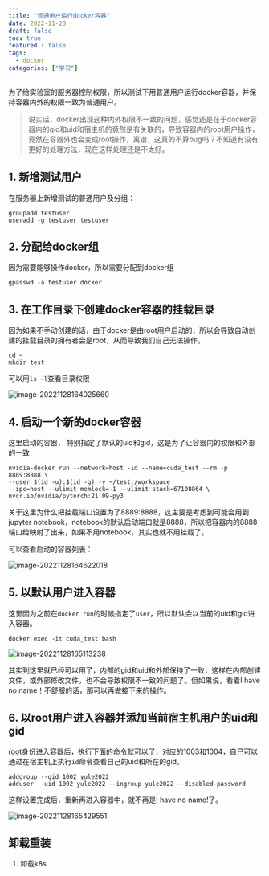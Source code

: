 ```yaml
---
title: "普通用户运行docker容器"
date: 2022-11-28
draft: false
toc: true
featured : false
tags:
  - docker
categories: ["学习"]
---
```


为了给实验室的服务器控制权限，所以测试下用普通用户运行docker容器，并保持容器内外的权限一致为普通用户。

<!--more-->

> 说实话，docker出现这种内外权限不一致的问题，感觉还是在于docker容器内的gid和uid和宿主机的竟然是有关联的，导致容器内的root用户操作，竟然在容器外也会变成root操作，离谱，这真的不算bug吗？不知道有没有更好的处理方法，现在这样处理还是不太好。

## 1. 新增测试用户

在服务器上新增测试的普通用户及分组：

```shell
groupadd testuser
useradd -g testuser testuser
```

## 2. 分配给docker组

因为需要能够操作docker，所以需要分配到docker组

```shell
gpasswd -a testuser docker
```

## 3. 在工作目录下创建docker容器的挂载目录

因为如果不手动创建的话，由于docker是由root用户启动的，所以会导致自动创建的挂载目录的拥有者会是root，从而导致我们自己无法操作。

```shell
cd ~
mkdir test
```

可以用`ls -l`查看目录权限

![image-20221128164025660](https://img.yulegend.cn/img/image-20221128164025660.png)

## 4. 启动一个新的docker容器

这里启动的容器， 特别指定了默认的uid和gid，这是为了让容器内的权限和外部的一致

```shell
nvidia-docker run --network=host -id --name=cuda_test --rm -p 8889:8888 \
--user $(id -u):$(id -g) -v ~/test:/workspace
--ipc=host --ulimit memlock=-1 --ulimit stack=67108864 \
nvcr.io/nvidia/pytorch:21.09-py3
```

关于这里为什么把挂载端口设置为了8889:8888，这主要是考虑到可能会用到jupyter notebook，notebook的默认启动端口就是8888，所以把容器内的8888端口给映射了出来，如果不用notebook，其实也就不用挂载了。

可以查看启动的容器列表：

![image-20221128164622018](https://img.yulegend.cn/img/image-20221128164622018.png)

## 5. 以默认用户进入容器

这里因为之前在`docker run`的时候指定了`user`，所以默认会以当前的uid和gid进入容器。

```shell
docker exec -it cuda_test bash
```

![image-20221128165113238](https://img.yulegend.cn/img/image-20221128165113238.png)

其实到这里就已经可以用了，内部的gid和uid和外部保持了一致，这样在内部创建文件，或外部修改文件，也不会导致权限不一致的问题了。但如果说，看着I have no name！不舒服的话，那可以再做接下来的操作。

## 6. 以root用户进入容器并添加当前宿主机用户的uid和gid

root身份进入容器后，执行下面的命令就可以了，对应的1003和1004，自己可以通过在宿主机上执行`id`命令查看自己的uid和所在的gid。

```shell
addgroup --gid 1002 yule2022
adduser --uid 1002 yule2022 --ingroup yule2022 --disabled-password
```

这样设置完成后，重新再进入容器中，就不再是I have no name!了。

![image-20221128165429551](https://img.yulegend.cn/img/image-20221128165429551.png)





## 卸载重装

1. 卸载k8s





